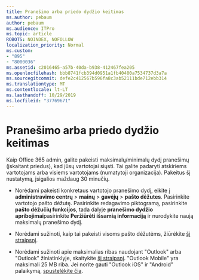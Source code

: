 ```yaml
---
title: Pranešimo arba priedo dydžio keitimas
ms.author: pebaum
author: pebaum
ms.audience: ITPro
ms.topic: article
ROBOTS: NOINDEX, NOFOLLOW
localization_priority: Normal
ms.custom:
- "895"
- "8000036"
ms.assetid: c2016465-a57b-40da-b938-412467fea205
ms.openlocfilehash: bbb8741fcb394d0951a1fb40400a7534737d3a7a
ms.sourcegitcommit: defe2c412567b596fa8c3ab52111bde712ebb314
ms.translationtype: MT
ms.contentlocale: lt-LT
ms.lasthandoff: 10/29/2019
ms.locfileid: "37769671"
---
```

# <a name="changing-message-or-attachment-size"></a>Pranešimo arba priedo dydžio keitimas

Kaip Office 365 admin, galite pakeisti maksimalų/minimalų dydį pranešimų (įskaitant priedus), kad jūsų vartotojai siųsti. Tai galite padaryti atskiriems vartotojams arba visiems vartotojams (numatytoji organizacija). Pakeitus šį nustatymą, įsigalios maždaug 30 minučių.
  
- Norėdami pakeisti konkretaus vartotojo pranešimo dydį, eikite į **administravimo centrų** \> **mainų** \> **gavėjų** \> **pašto dėžutes**. Pasirinkite vartotojo pašto dėžutę. Pasirinkite redagavimo piktogramą, pasirinkite **pašto dėžučių funkcijos**, tada dalyje **pranešimo dydžio apribojimai**pasirinkite **Peržiūrėti išsamią informaciją** ir nurodykite naują maksimalų pranešimo dydį.

- Norėdami sužinoti, kaip tai pakeisti visoms pašto dėžutėms, žiūrėkite [šį straipsnį](https://www.microsoft.com/microsoft-365/blog/2015/04/15/office-365-now-supports-larger-email-messages-up-to-150-mb/).

- Norėdami sužinoti apie maksimalias ribas naudojant "Outlook" arba "Outlook" žiniatinklyje, skaitykite [šį straipsnį](https://technet.microsoft.com/library/exchange-online-limits.aspx#MessageLimits). "Outlook Mobile" yra maksimali 25 MB riba. Jei norite gauti "Outlook iOS" ir "Android" palaikymą, [spustelėkite čia](https://support.office.com/article/Get-in-app-help-for-Outlook-for-iOS-and-Android-218a22d1-9fa5-4889-b689-de1c63493243).

